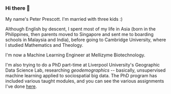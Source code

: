 ### Hi there 👋

My name's Peter Prescott. I'm married with three kids :)

Although English by descent, I spent most of my life in Asia (born in the Philippines, then parents moved to Singapore and sent me to boarding schools in Malaysia and India), before going to Cambridge University, where I studied Mathematics and Theology.

I'm now a Machine Learning Engineer at Mellizyme Biotechnology.

I'm also trying to do a PhD part-time at Liverpool University's Geographic Data Science Lab, researching *geodemographics* -- basically, unsupervised machine learning applied to sociospatial big data. The PhD program has included various taught modules, and you can see the various assignments I've done [here](https://github.com/peterprescott/data-analysis-msc).

<!--
**peterprescott/peterprescott** is a ✨ _special_ ✨ repository because its `README.md` (this file) appears on your GitHub profile.

Here are some ideas to get you started:

- 🔭 I’m currently working on ...
- 🌱 I’m currently learning ...
- 👯 I’m looking to collaborate on ...
- 🤔 I’m looking for help with ...
- 💬 Ask me about ...
- 📫 How to reach me: ...
- 😄 Pronouns: ...
- ⚡ Fun fact: ...
-->
